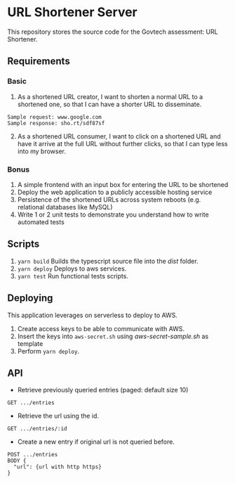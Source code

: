 # URL Shortener Server # 
This repository stores the source code for the Govtech assessment: URL Shortener.

## Requirements ##
### Basic ###
1. As a shortened URL creator, I want to shorten a normal URL to a shortened one, so that I can
have a shorter URL to disseminate.
```
Sample request: www.google.com
Sample response: sho.rt/sdf87sf
```
2. As a shortened URL consumer, I want to click on a shortened URL and have it arrive at the
full URL without further clicks, so that I can type less into my browser.
### Bonus ###
1. A simple frontend with an input box for entering the URL to be shortened
2. Deploy the web application to a publicly accessible hosting service
3. Persistence of the shortened URLs across system reboots (e.g. relational databases like
MySQL)
4. Write 1 or 2 unit tests to demonstrate you understand how to write automated tests

## Scripts ##
1. `yarn build` Builds the typescript source file into the _dist_ folder.
2. `yarn deploy` Deploys to aws services.
3. `yarn test` Run functional tests scripts.

## Deploying ##
This application leverages on serverless to deploy to AWS.
1. Create access keys to be able to communicate with AWS.
2. Insert the keys into `aws-secret.sh` using _aws-secret-sample.sh_ as template
3. Perform `yarn deploy`.

## API ##
- Retrieve previously queried entries (paged: default size 10)
```
GET .../entries
```
- Retrieve the url using the id.
```
GET .../entries/:id
```
- Create a new entry if original url is not queried before.
```
POST .../entries
BODY {
  "url": {url with http https}
}